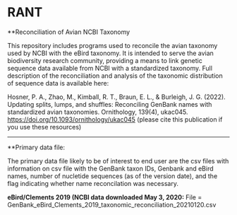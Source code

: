 # RANT
**Reconciliation of Avian NCBI Taxonomy

This repository includes programs used to reconcile the avian taxonomy used by NCBI with the eBird taxonomy. It is intended to serve the avian biodiversity research community, providing a means to link genetic sequence data available from NCBI with a standardized taxonomy. Full description of the reconciliation and analysis of the taxonomic distribution of sequence data is available here:

Hosner, P. A., Zhao, M., Kimball, R. T., Braun, E. L., & Burleigh, J. G. (2022). Updating splits, lumps, and shuffles: Reconciling GenBank names with standardized avian taxonomies. Ornithology, 139(4), ukac045. https://doi.org/10.1093/ornithology/ukac045 (please cite this publication if you use these resources)

------------------------------------------------------------
**Primary data file:

The primary data file likely to be of interest to end user are the csv files with information on csv file with the GenBank taxon IDs, Genbank and eBird names, number of nucletide sequences (as of the version date), and the flag indicating whether name reconcilation was necessary.

**eBird/Clements 2019 (NCBI data downloaded May 3, 2020:**
File = GenBank_eBird_Clements_2019_taxonomic_reconciliation_20210120.csv


